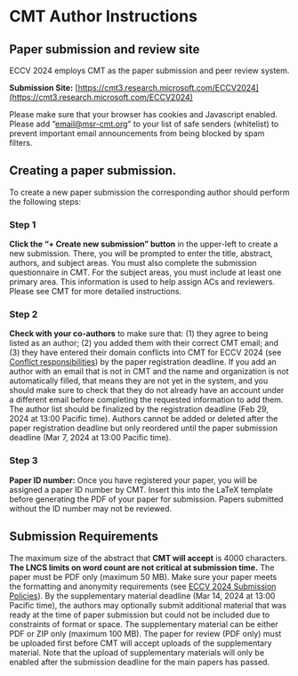 # CMT Author Instructions

## Paper submission and review site
ECCV 2024 employs CMT as the paper submission and peer review system. 

**Submission Site:** [https://cmt3.research.microsoft.com/ECCV2024](https://cmt3.research.microsoft.com/ECCV2024)

Please make sure that your browser has cookies and Javascript enabled.
Please add “email@msr-cmt.org” to your list of safe senders (whitelist) to prevent important email announcements from being blocked by spam filters.

## Creating a paper submission.
To create a new paper submission the corresponding author should perform the following steps:

### Step 1
**Click the “+ Create new submission” button** in the upper-left to create a new submission. There, you will be prompted to enter the title, abstract, authors, and subject areas. You must also complete the submission questionnaire in CMT. For the subject areas, you must include at least one primary area. This information is used to help assign ACs and reviewers. Please see CMT for more detailed instructions.  

### Step 2
**Check with your co-authors** to make sure that: (1) they agree to being listed as an author; (2) you added them with their correct CMT email; and (3) they have entered their domain conflicts into CMT for ECCV 2024 (see [Conflict responsibilities](submission_policies.md)) by the paper registration deadline. If you add an author with an email that is not in CMT and the name and organization is not automatically filled, that means they are not yet in the system, and you should make sure to check that they do not already have an account under a different email before completing the requested information to add them. The author list should be finalized by the registration deadline (Feb 29, 2024 at 13:00 Pacific time). Authors cannot be added or deleted after the paper registration deadline but only reordered until the paper submission deadline (Mar 7, 2024 at 13:00 Pacific time).

### Step 3
**Paper ID number:** Once you have registered your paper, you will be assigned a paper ID number by CMT. Insert this into the LaTeX template before generating the PDF of your paper for submission. Papers submitted without the ID number may not be reviewed.

## Submission Requirements
The maximum size of the abstract that **CMT will accept** is 4000 characters. **The LNCS limits on word count are not critical at submission time.**
The paper must be PDF only (maximum 50 MB). Make sure your paper meets the formatting and anonymity requirements (see [ECCV 2024 Submission Policies](submission_policies.md)).
By the supplementary material deadline (Mar 14, 2024 at 13:00 Pacific time), the authors may optionally submit additional material that was ready at the time of paper submission but could not be included due to constraints of format or space. The supplementary material can be either PDF or ZIP only (maximum 100 MB). The paper for review (PDF only) must be uploaded first before CMT will accept uploads of the supplementary material. Note that the upload of supplementary materials will only be enabled after the submission deadline for the main papers has passed.
